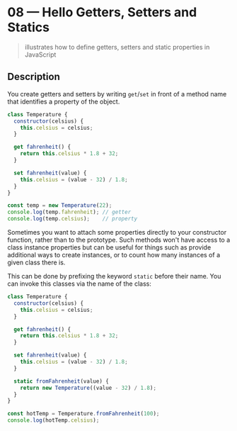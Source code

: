 # 08 &mdash; Hello Getters, Setters and Statics
> illustrates how to define getters, setters and static properties in JavaScript

## Description

You create getters and setters by writing `get`/`set` in front of a method name that identifies a property of the object.

```javascript
class Temperature {
  constructor(celsius) {
    this.celsius = celsius;
  }

  get fahrenheit() {
    return this.celsius * 1.8 + 32;
  }

  set fahrenheit(value) {
    this.celsius = (value - 32) / 1.8;
  }
}

const temp = new Temperature(22);
console.log(temp.fahrenheit); // getter
console.log(temp.celsius);    // property
```

Sometimes you want to attach some properties directly to your constructor function, rather than to the prototype. Such methods won't have access to a class instance properties but can be useful for things such as provide additional ways to create instances, or to count how many instances of a given class there is.

This can be done by prefixing the keyword `static` before their name. You can invoke this classes via the name of the class:

```javascript
class Temperature {
  constructor(celsius) {
    this.celsius = celsius;
  }

  get fahrenheit() {
    return this.celsius * 1.8 + 32;
  }

  set fahrenheit(value) {
    this.celsius = (value - 32) / 1.8;
  }

  static fromFahrenheit(value) {
    return new Temperature((value - 32) / 1.8);
  }
}

const hotTemp = Temperature.fromFahrenheit(100);
console.log(hotTemp.celsius);
```